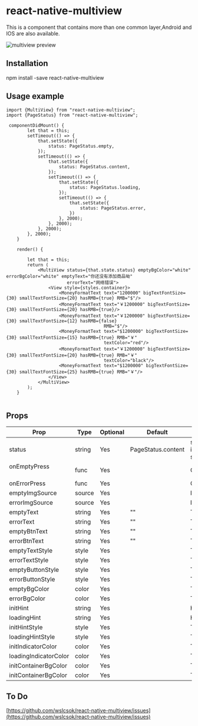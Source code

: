# react-native-multiview
This is a component that contains more than one common layer,Android and IOS are also available.


![multiview preview](https://github.com/wslcsok/react-native-multiview/blob/master/example.gif)


## Installation
npm install -save react-native-multiview

## Usage example


```
import {MultiView} from "react-native-multiview";
import {PageStatus} from "react-native-multiview";

 componentDidMount() {
        let that = this;
        setTimeout(() => {
            that.setState({
                status: PageStatus.empty,
            });
            setTimeout(() => {
                that.setState({
                    status: PageStatus.content,
                });
                setTimeout(() => {
                    that.setState({
                        status: PageStatus.loading,
                    });
                    setTimeout(() => {
                        that.setState({
                            status: PageStatus.error,
                        })
                    }, 2000);
                }, 2000);
            }, 2000);
        }, 2000);
    }

    render() {

        let that = this;
        return (
            <MultiView status={that.state.status} emptyBgColor="white" errorBgColor="white" emptyText="你还没有添加商品呦"
                       errorText="网络错误">
                <View style={styles.container}>
                    <MoneyFormatText text="1200000" bigTextFontSize={30} smallTextFontSize={20} hasRMB={true} RMB="$"/>
                    <MoneyFormatText text="￥1200000" bigTextFontSize={30} smallTextFontSize={20} hasRMB={true}/>
                    <MoneyFormatText text="￥1200000" bigTextFontSize={30} smallTextFontSize={12} hasRMB={false}
                                     RMB="$"/>
                    <MoneyFormatText text="$1200000" bigTextFontSize={30} smallTextFontSize={15} hasRMB={true} RMB="￥"
                                     textColor="red"/>
                    <MoneyFormatText text="￥1200000" bigTextFontSize={30} smallTextFontSize={20} hasRMB={true} RMB="￥"
                                     textColor="black"/>
                    <MoneyFormatText text="$1200000" bigTextFontSize={30} smallTextFontSize={25} hasRMB={true} RMB="￥"/>
                </View>
            </MultiView>
        );
    }


```

## Props

Prop                        | Type   | Optional |       Default      | Description
--------------------------  | ------ | -------- | ------------------ | -----------
status                      | string | Yes      | PageStatus.content | status determines the current display of that page,which includes{PageStatus.error,PageStatus.empty,PageStatus.content,PageStatus.init,PageStatus.loading}five status.   
onEmptyPress                | func   | Yes      |                    | Click event of empty page button
onErrorPress                | func   | Yes      |                    | Click event of error page button
emptyImgSource              | source | Yes      |                    | Image of empty page show
errorImgSource              | source | Yes      |                    | Image of error page show
emptyText                   | string | Yes      |         ""         | Text of empty page desc
errorText                   | string | Yes      |         ""         | Text of error page desc
emptyBtnText                | string | Yes      |         ""         | Text of empty page button,Display when it is not empty,Default does not display
errorBtnText                | string | Yes      |         ""         | Text of error page button,Display when it is not empty,Default does not display
emptyTextStyle              | style  | Yes      |                    | The style of empty page text
errorTextStyle              | style  | Yes      |                    | The style of error page text
emptyButtonStyle            | style  | Yes      |                    | The style of empty page button
errorButtonStyle            | style  | Yes      |                    | The style of error page button
emptyBgColor                | color  | Yes      |                    | The backgroundcolor of empty page
errorBgColor                | color  | Yes      |                    | The backgroundcolor of error page
initHint                    | string | Yes      |                    | Hint of init page ActivityIndicator
loadingHint                 | string | Yes      |                    | Hint of loading page ActivityIndicator
initHintStyle               | style  | Yes      |                    | The style of init page initHint
loadingHintStyle            | style  | Yes      |                    | The style of loading page loadingHint
initIndicatorColor          | color  | Yes      |                    | The color of init page ActivityIndicator
loadingIndicatorColor       | color  | Yes      |                    | The color of loading page ActivityIndicator
initContainerBgColor        | color  | Yes      |                    | The backgroundcolor init page ActivityIndicator container
initContainerBgColor        | color  | Yes      |                    | The backgroundcolor loading page ActivityIndicator container


## To Do

[https://github.com/wslcsok/react-native-multiview/issues](https://github.com/wslcsok/react-native-multiview/issues)
